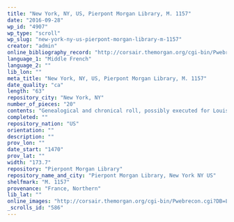 ```yaml
---
title: "New York, NY, US, Pierpont Morgan Library, M. 1157"
date: "2016-09-28"
wp_id: "4907"
wp_type: "scroll"
wp_slug: "new-york-ny-us-pierpont-morgan-library-m-1157"
creator: "admin"
online_bibliography_record: "http://corsair.themorgan.org/cgi-bin/Pwebrecon.cgi?v1=1&ti=1,1&SC=Author&SA=Pierpont%20Morgan%20Library%2E%20Manuscript%2E%20G%2E73%2E&PID=QAL7-7U3_ptHsaLpX7EIz-Cg&SEQ=20140714154743&SID=2"
language_1: "Middle French"
language_2: ""
lib_lon: ""
meta_title: "New York, NY, US, Pierpont Morgan Library, M. 1157"
date_quality: "ca"
length: "63"
repository_city: "New York, NY"
number_of_pieces: "20"
contents: "Genealogical and chronical roll, possibly executed for Louis XI of France."
completed: ""
repository_nation: "US"
orientation: ""
description: ""
prov_lon: ""
date_start: "1470"
prov_lat: ""
width: "173.7"
repository: "Pierpont Morgan Library"
repository_name_and_city: "Pierpont Morgan Library, New York NY US"
shelfmark: "M. 1157"
provenance: "France, Northern"
lib_lat: ""
online_images: "http://corsair.themorgan.org/cgi-bin/Pwebrecon.cgi?DB=Local&Search_Arg=%22ms+m.1157%22+ica&Search_Code=GKEY^&CNT=50&HIST=1"
_scrolls_id: "586"
---
```



